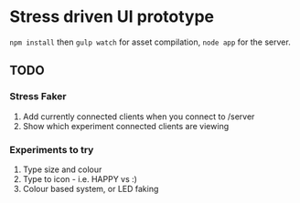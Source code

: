 # Stress driven UI prototype

`npm install` then `gulp watch` for asset compilation, `node app` for the server.

## TODO

### Stress Faker

1. Add currently connected clients when you connect to /server
2. Show which experiment connected clients are viewing

### Experiments to try

1. Type size and colour
2. Type to icon - i.e. HAPPY vs :)
3. Colour based system, or LED faking